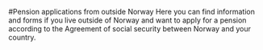 #Pension applications from outside Norway
Here you can find information and forms if you live outside of Norway and want to apply for a pension according to the Agreement of social security between Norway and your country.
